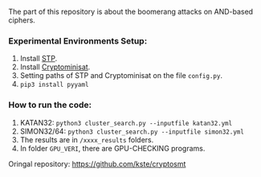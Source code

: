 The part of this repository is about the boomerang attacks on AND-based ciphers.

### Experimental Environments Setup:

1. Install [STP](https://github.com/stp/stp).
2. Install [Cryptominisat](https://github.com/msoos/cryptominisat/).
3. Setting paths of STP and Cryptominisat on the  file ```config.py```.
4. ```pip3 install pyyaml```

### How to run the code:

1. KATAN32: ```python3 cluster_search.py --inputfile katan32.yml```
2. SIMON32/64: ```python3 cluster_search.py --inputfile simon32.yml```
3. The results are in ```/xxxx_results``` folders.
4. In folder ```GPU_VERI```, there are GPU-CHECKING programs.


Oringal repository: https://github.com/kste/cryptosmt


